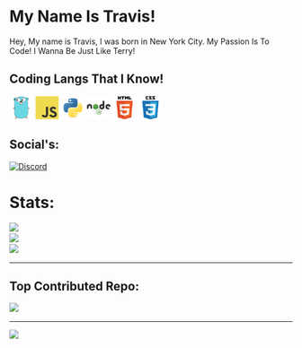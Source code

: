 <h1>My Name Is Travis!</h1>
<p>Hey, My name is Travis, I was born in New York City.
My Passion Is To Code!
I Wanna Be Just Like Terry!
</p>


<h2>Coding Langs That I Know!</h2>

<p><a target="_blank" href="https://raw.githubusercontent.com/devicons/devicon/master/icons/go/go-original.svg" style="display: inline-block;"><img src="https://raw.githubusercontent.com/devicons/devicon/master/icons/go/go-original.svg" alt="go" width="42" height="42" /></a>
<a target="_blank" href="https://raw.githubusercontent.com/devicons/devicon/master/icons/javascript/javascript-original.svg" style="display: inline-block;"><img src="https://raw.githubusercontent.com/devicons/devicon/master/icons/javascript/javascript-original.svg" alt="javascript" width="42" height="42" /></a>
<a target="_blank" href="https://raw.githubusercontent.com/devicons/devicon/master/icons/python/python-original.svg" style="display: inline-block;"><img src="https://raw.githubusercontent.com/devicons/devicon/master/icons/python/python-original.svg" alt="python" width="42" height="42" /></a>
<a target="_blank" href="https://raw.githubusercontent.com/devicons/devicon/master/icons/nodejs/nodejs-original-wordmark.svg" style="display: inline-block;"><img src="https://raw.githubusercontent.com/devicons/devicon/master/icons/nodejs/nodejs-original-wordmark.svg" alt="nodejs" width="42" height="42" /></a>
<a target="_blank" href="https://raw.githubusercontent.com/devicons/devicon/master/icons/html5/html5-original-wordmark.svg" style="display: inline-block;"><img src="https://raw.githubusercontent.com/devicons/devicon/master/icons/html5/html5-original-wordmark.svg" alt="html5" width="42" height="42" /></a>
<a target="_blank" href="https://raw.githubusercontent.com/devicons/devicon/master/icons/css3/css3-original-wordmark.svg" style="display: inline-block;"><img src="https://raw.githubusercontent.com/devicons/devicon/master/icons/css3/css3-original-wordmark.svg" alt="css3" width="42" height="42" /></a></p>


## Social's:
[![Discord](https://img.shields.io/badge/Discord-%237289DA.svg?logo=discord&logoColor=white)](https://discord.gg/https://discord.gg/hy7evGqykR) 
# Stats:
![](https://github-readme-stats.vercel.app/api?username=travyyyyyyyyyyy&theme=dark&hide_border=false&include_all_commits=true&count_private=true)<br/>
![](https://github-readme-streak-stats.herokuapp.com/?user=travyyyyyyyyyyy&theme=dark&hide_border=false)<br/>
![](https://github-readme-stats.vercel.app/api/top-langs/?username=travyyyyyyyyyyy&theme=dark&hide_border=false&include_all_commits=true&count_private=true&layout=compact)

---
## Top Contributed Repo:
![](https://github-contributor-stats.vercel.app/api?username=travyyyyyyyyyyy&limit=5&theme=dark&combine_all_yearly_contributions=true)

---
[![](https://visitcount.itsvg.in/api?id=travyyyyyyyyyyy&icon=0&color=0)](https://visitcount.itsvg.in)
